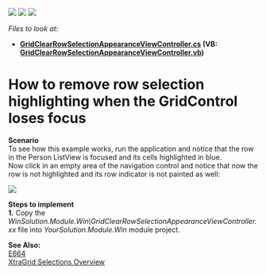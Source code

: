 <!-- default badges list -->
![](https://img.shields.io/endpoint?url=https://codecentral.devexpress.com/api/v1/VersionRange/128592591/13.1.4%2B)
[![](https://img.shields.io/badge/Open_in_DevExpress_Support_Center-FF7200?style=flat-square&logo=DevExpress&logoColor=white)](https://supportcenter.devexpress.com/ticket/details/E2090)
[![](https://img.shields.io/badge/📖_How_to_use_DevExpress_Examples-e9f6fc?style=flat-square)](https://docs.devexpress.com/GeneralInformation/403183)
<!-- default badges end -->
<!-- default file list -->
*Files to look at*:

* **[GridClearRowSelectionAppearanceViewController.cs](./CS/WinSolution.Module.Win/GridClearRowSelectionAppearanceViewController.cs) (VB: [GridClearRowSelectionAppearanceViewController.vb](./VB/WinSolution.Module.Win/GridClearRowSelectionAppearanceViewController.vb))**
<!-- default file list end -->
# How to remove row selection highlighting when the GridControl loses focus


<p><strong>Scenario</strong><br />
To see how this example works, run the application and notice that the row in the Person ListView is focused and its cells highlighted in blue. <br />
Now click in an empty area of the navigation control and notice that now the row is not highlighted and its row indicator is not painted as well:</p><p><img src="https://raw.githubusercontent.com/DevExpress-Examples/how-to-remove-row-selection-highlighting-when-the-gridcontrol-loses-focus-e2090/13.1.4+/media/551643da-1266-4f2d-8d17-00dd7e535141.png"></p><p><strong>Steps to implement</strong><br />
<strong>1.</strong> Copy the <i>WinSolution.Module.Win\GridClearRowSelectionAppearanceViewController.</i><i>xx</i> file into <i>YourSolution.Module.Win</i> module project.</p><p><strong>See Also:</strong><br />
<a href="https://www.devexpress.com/Support/Center/p/E664">E664</a><br />
<a href="http://documentation.devexpress.com/#WindowsForms/CustomDocument711"><u>XtraGrid Selections Overview</u></a></p>

<br/>



